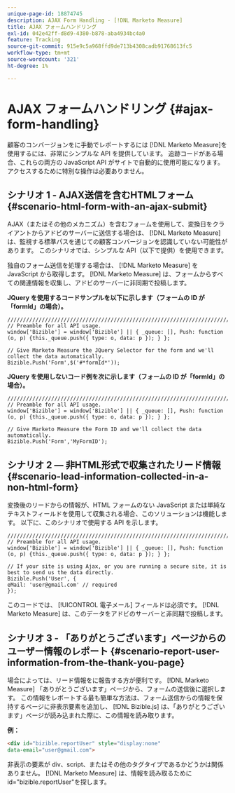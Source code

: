 ```yaml
---
unique-page-id: 18874745
description: AJAX Form Handling - [!DNL Marketo Measure]
title: AJAX フォームハンドリング
exl-id: 042e42ff-d8d9-4380-b878-aba4934bc4a0
feature: Tracking
source-git-commit: 915e9c5a968ffd9de713b4308cadb91768613fc5
workflow-type: tm+mt
source-wordcount: '321'
ht-degree: 1%

---
```


# AJAX フォームハンドリング {#ajax-form-handling}

顧客のコンバージョンをに手動でレポートするには [!DNL Marketo Measure]を使用するには、非常にシンプルな API を提供しています。 追跡コードがある場合、これらの両方の JavaScript API がサイトで自動的に使用可能になります。 アクセスするために特別な操作は必要ありません。

## シナリオ 1 - AJAX送信を含むHTMLフォーム {#scenario-html-form-with-an-ajax-submit}

AJAX（またはその他のメカニズム）を含むフォームを使用して、変換日をクライアントからアドビのサーバーに送信する場合は、 [!DNL Marketo Measure] は、監視する標準パスを通じての顧客コンバージョンを認識していない可能性があります。 このシナリオでは、シンプルな API（以下で提供）を使用できます。

独自のフォーム送信を処理する場合は、 [!DNL Marketo Measure] を JavaScript から取得します。 [!DNL Marketo Measure] は、フォームからすべての関連情報を収集し、アドビのサーバーに非同期で投稿します。

**JQuery を使用するコードサンプルを以下に示します（フォームの ID が「formId」の場合）。**

```jquery
///////////////////////////////////////////////////////////////////////  
// Preamble for all API usage.  
window['Bizible'] = window['Bizible'] || { _queue: [], Push: function (o, p) {this._queue.push({ type: o, data: p }); } };  
  
// Give Marketo Measure the JQuery Selector for the form and we'll collect the data automatically.  
Bizible.Push('Form',$('#*formId*'));
```

**JQuery を使用しないコード例を次に示します（フォームの ID が「formId」の場合）。**

```jquery
///////////////////////////////////////////////////////////////////////  
// Preamble for all API usage.  
window['Bizible'] = window['Bizible'] || { _queue: [], Push: function (o, p) {this._queue.push({ type: o, data: p }); } };  
  
// Give Marketo Measure the Form ID and we'll collect the data automatically.
Bizible.Push('Form','MyFormID');
```

## シナリオ 2 — 非HTML形式で収集されたリード情報 {#scenario-lead-information-collected-in-a-non-html-form}

変換後のリードからの情報が、HTML フォームのない JavaScript または単純なテキストフィールドを使用して収集される場合、このソリューションは機能します。 以下に、このシナリオで使用する API を示します。

```jquery
///////////////////////////////////////////////////////////////////////  
// Preamble for all API usage.  
window['Bizible'] = window['Bizible'] || { _queue: [], Push: function (o, p) {this._queue.push({ type: o, data: p }); } };  
  
// If your site is using Ajax, or you are running a secure site, it is best to send us the data directly.  
Bizible.Push('User', {
eMail: 'user@gmail.com' // required  
});  
```

このコードでは、 [!UICONTROL 電子メール] フィールドは必須です。 [!DNL Marketo Measure] は、このデータをアドビのサーバーと非同期で投稿します。

## シナリオ 3 - 「ありがとうございます」ページからのユーザー情報のレポート {#scenario-report-user-information-from-the-thank-you-page}

場合によっては、リード情報をに報告する方が便利です。 [!DNL Marketo Measure] 「ありがとうございます」ページから、フォームの送信後に選択します。 この情報をレポートする最も簡単な方法は、フォーム送信からの情報を保持するページに非表示要素を追加し、 [!DNL Bizible.js] は、「ありがとうございます」ページが読み込まれた際に、この情報を読み取ります。

**例：**

```html
<div id="bizible.reportUser" style="display:none"  
data-email="user@gmail.com">  
```

非表示の要素が div、script、またはその他のタグタイプであるかどうかは関係ありません。 [!DNL Marketo Measure] は、情報を読み取るために id=&quot;bizible.reportUser&quot;を探します。
